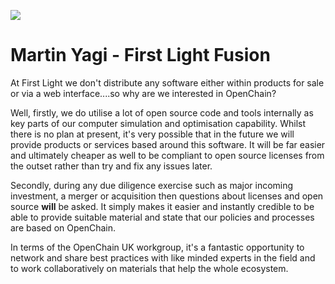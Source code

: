 ![](/Martin_Yagi.jpg)
# Martin Yagi - First Light Fusion

At First Light we don't distribute any software either within products for sale or via a web interface....so why are we interested in OpenChain?

Well, firstly, we do utilise a lot of open source code and tools internally as key parts of our computer simulation and optimisation capability. Whilst there is no plan at present, it's very possible that in the future we will provide products or services based around this software. It will be far easier and ultimately cheaper as well to be compliant to open source licenses from the outset rather than try and fix any issues later.

Secondly, during any due diligence exercise such as major incoming investment, a merger or acquisition then questions about licenses and open source **will** be asked. It simply makes it easier and instantly credible to be able to provide suitable material and state that our policies and processes are based on OpenChain. 

In terms of the OpenChain UK workgroup, it's a fantastic opportunity to network and share best practices with like minded experts in the field and to work collaboratively on materials that help the whole ecosystem.
